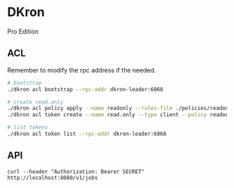 # DKron

Pro Edition

## ACL

Remember to modify the rpc address if the needed.

```bash
# bootstrap
./dkron acl bootstrap --rpc-addr dkron-leader:6868

# create read.only
./dkron acl policy apply --name readonly --rules-file ./policies/readonly.json --rpc-addr dkron-leader:6868
./dkron acl token create --name read.only --type client --policy readonly --rpc-addr dkron-leader:6868

# list tokens
./dkron acl token list --rpc-addr dkron-leader:6868
```

## API

```shell
curl --header "Authorization: Bearer SECRET" http://localhost:8080/v1/jobs
```
